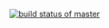 [![build status of master](https://travis-ci.com/imrosesingh/triangle-HW2.svg?branch=master)](https://travis-ci.org/imrosesingh/triangle-HW2)
